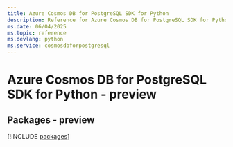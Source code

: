 ```yaml
---
title: Azure Cosmos DB for PostgreSQL SDK for Python
description: Reference for Azure Cosmos DB for PostgreSQL SDK for Python
ms.date: 06/04/2025
ms.topic: reference
ms.devlang: python
ms.service: cosmosdbforpostgresql
---
```

# Azure Cosmos DB for PostgreSQL SDK for Python - preview
## Packages - preview
[!INCLUDE [packages](cosmos-db-for-postgresql-index.md)]